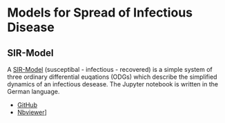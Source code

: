 # Models for Spread of Infectious Disease

## SIR-Model

A [SIR-Model](https://en.wikipedia.org/wiki/Compartmental_models_in_epidemiology#The_SIR_model) (susceptibal - infectious - recovered) is a simple system of three ordinary differential euqations (ODGs) which describe the simplified dynamics of an infectious desease.
The Jupyter notebook is written in the German language.

* [GitHub](SIR/sir.ipynb)
* [Nbviewer](https://nbviewer.jupyter.org/github/olaf-beh/SIR/blob/master/sir.ipynb)]   
